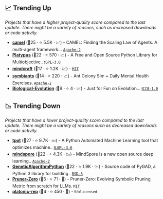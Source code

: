 ## 📈 Trending Up

_Projects that have a higher project-quality score compared to the last update. There might be a variety of reasons, such as increased downloads or code activity._

- <b><a href="https://github.com/camel-ai/camel">camel</a></b> (🥇25 ·  ⭐ 5.5K · 📈) - CAMEL: Finding the Scaling Law of Agents. A multi-agent framework... <code><a href="http://bit.ly/3nYMfla">Apache-2</a></code>
- <b><a href="https://github.com/Project-Platypus/Platypus">Platypus</a></b> (🥇22 ·  ⭐ 570 · 📈) - A Free and Open Source Python Library for Multiobjective.. <code><a href="http://bit.ly/2M0xdwT">❗️GPL-3.0</a></code>
- <b><a href="https://github.com/kolbytn/mindcraft">mindcraft</a></b> (🥈17 ·  ⭐ 1.2K · 📈) -  <code><a href="http://bit.ly/34MBwT8">MIT</a></code>
- <b><a href="https://github.com/MeoMix/symbiants">symbiants</a></b> (🥈14 ·  ⭐ 220 · 📈) - Ant Colony Sim + Daily Mental Health Exercises. <code><a href="http://bit.ly/3nYMfla">Apache-2</a></code>
- <b><a href="https://github.com/Evolutionary-Intelligence/Biological-Evolution">Biological-Evolution</a></b> (🥉9 ·  ⭐ 4 · 📈) - Just for Fun on Evolution... <code><a href="https://tldrlegal.com/search?q=CC0-1.0">❗️CC0-1.0</a></code>

## 📉 Trending Down

_Projects that have a lower project-quality score compared to the last update. There might be a variety of reasons such as decreased downloads or code activity._

- <b><a href="https://github.com/EpistasisLab/tpot">tpot</a></b> (🥇27 ·  ⭐ 9.7K · 💤) - A Python Automated Machine Learning tool that optimizes machine.. <code><a href="http://bit.ly/37RvQcA">❗️LGPL-3.0</a></code>
- <b><a href="https://github.com/mindspore-ai/mindspore">mindspore</a></b> (🥇22 ·  ⭐ 4.3K · 📉) - MindSpore is a new open source deep learning.. <code><a href="http://bit.ly/3nYMfla">Apache-2</a></code>
- <b><a href="https://github.com/ahmedfgad/GeneticAlgorithmPython">GeneticAlgorithmPython</a></b> (🥇22 ·  ⭐ 1.9K · 📉) - Source code of PyGAD, a Python 3 library for building.. <code><a href="http://bit.ly/3aKzpTv">BSD-3</a></code>
- <b><a href="https://github.com/pprp/Pruner-Zero">Pruner-Zero</a></b> (🥉5 ·  ⭐ 71 · 🐣) - Pruner-Zero: Evolving Symbolic Pruning Metric from scratch for LLMs. <code><a href="http://bit.ly/34MBwT8">MIT</a></code>
- <b><a href="https://github.com/minyoungg/platonic-rep">platonic-rep</a></b> (🥉4 ·  ⭐ 450 · 🐣) -  <code>❗Unlicensed</code>

